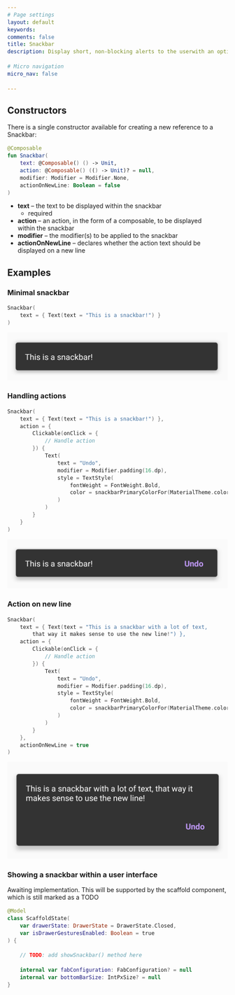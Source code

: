 ```yaml
---
# Page settings
layout: default
keywords:
comments: false
title: Snackbar
description: Display short, non-blocking alerts to the userwith an optional action

# Micro navigation
micro_nav: false

---
```


## Constructors

There is a single constructor available for creating a new reference to a Snackbar:

```kotlin
@Composable
fun Snackbar(
    text: @Composable() () -> Unit,
    action: @Composable() (() -> Unit)? = null,
    modifier: Modifier = Modifier.None,
    actionOnNewLine: Boolean = false
)
```

* **text** – the text to be displayed within the snackbar
  * required
* **action** – an action, in the form of a composable, to be displayed  
within the snackbar
* **modifier** – the modifier(s) to be applied to the snackbar
* **actionOnNewLine** – declares whether the action text should be  
displayed on a new line

## Examples

### Minimal snackbar

```kotlin
Snackbar(
    text = { Text(text = "This is a snackbar!") }
)
```

![Snackbar](/academy/material/media/snackbar.png)

### Handling actions

```kotlin
Snackbar(
    text = { Text(text = "This is a snackbar!") },
    action = {
        Clickable(onClick = {
            // Handle action
        }) {
            Text(
                text = "Undo",
                modifier = Modifier.padding(16.dp),
                style = TextStyle(
                    fontWeight = FontWeight.Bold,
                    color = snackbarPrimaryColorFor(MaterialTheme.colors)
                )
            )
        }
    }
)
```

![Snackbar with action](/academy/material/media/snackbar_action.png)

### Action on new line

```kotlin
Snackbar(
    text = { Text(text = "This is a snackbar with a lot of text, 
        that way it makes sense to use the new line!") },
    action = {
        Clickable(onClick = {
            // Handle action
        }) {
            Text(
                text = "Undo",
                modifier = Modifier.padding(16.dp),
                style = TextStyle(
                    fontWeight = FontWeight.Bold,
                    color = snackbarPrimaryColorFor(MaterialTheme.colors)
                )
            )
        }
    },
    actionOnNewLine = true
)
```

![Snackbar with action on new line](/academy/material/media/snackbar_new_line.png)

### Showing a snackbar within a user interface

Awaiting implementation. This will be supported by the scaffold component, 
which is still marked as a TODO

```kotlin
@Model
class ScaffoldState(
    var drawerState: DrawerState = DrawerState.Closed,
    var isDrawerGesturesEnabled: Boolean = true
) {

    // TODO: add showSnackbar() method here

    internal var fabConfiguration: FabConfiguration? = null
    internal var bottomBarSize: IntPxSize? = null
}
```
